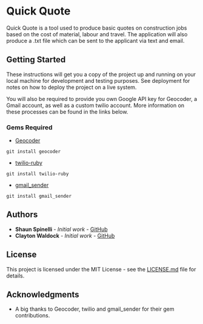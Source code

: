 # Quick Quote

Quick Quote is a tool used to produce basic quotes on construction jobs based on the cost of material, labour and travel. The application will also produce a .txt file which can be sent to the applicant via text and email.

## Getting Started

These instructions will get you a copy of the project up and running on your local machine for development and testing purposes. See deployment for notes on how to deploy the project on a live system.

You will also be required to provide you own Google API key for Geocoder, a Gmail account, as well as a custom twilio account. More information on these processes can be found in the links below.

### Gems Required

* [Geocoder](https://github.com/alexreisner/geocoder)
```
git install geocoder
```

* [twilio-ruby](https://github.com/twilio/twilio-ruby)
```
git install twilio-ruby
```
* [gmail_sender](https://github.com/dcadenas/gmail_sender)


```
git install gmail_sender
```
## Authors

* **Shaun Spinelli** - *Initial work* - [GitHub](https://github.com/ShaunSpinelli)
* **Clayton Waldock** - *Initial work* - [GitHub](https://github.com/CTWaldock)

## License

This project is licensed under the MIT License - see the [LICENSE.md](LICENSE.md) file for details.

## Acknowledgments

* A big thanks to Geocoder, twilio and gmail_sender for their gem contributions.
